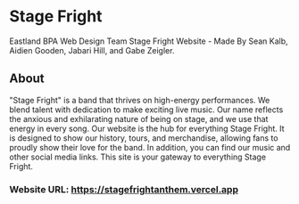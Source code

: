# Stage Fright
Eastland BPA Web Design Team
Stage Fright Website - Made By Sean Kalb, Aidien Gooden, Jabari Hill, and Gabe Zeigler.

## About
"Stage Fright" is a band that thrives on high-energy performances. 
We blend talent with dedication to make exciting live music.
Our name reflects the anxious and exhilarating nature of being on stage, and we use that energy in every song.
Our website is the hub for everything Stage Fright. 
It is designed to show our history, tours, and merchandise, allowing fans to proudly show their love for the band.
In addition, you can find our music and other social media links. This site is your gateway to everything Stage Fright.

### Website URL: https://stagefrightanthem.vercel.app
